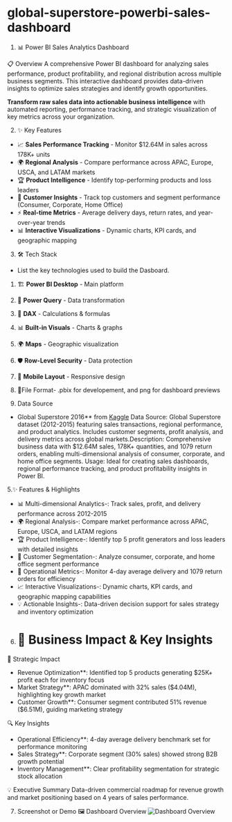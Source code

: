 # global-superstore-powerbi-sales-dashboard

1. 📊 Power BI Sales Analytics Dashboard

📋 Overview
A comprehensive Power BI dashboard for analyzing sales performance, product profitability, and regional distribution across multiple business segments. This interactive dashboard provides data-driven insights to optimize sales strategies and identify growth opportunities.

**Transform raw sales data into actionable business intelligence** with automated reporting, performance tracking, and strategic visualization of key metrics across your organization.

2. ✨ Key Features
- 📈 **Sales Performance Tracking** - Monitor $12.64M in sales across 178K+ units
- 🌍 **Regional Analysis** - Compare performance across APAC, Europe, USCA, and LATAM markets
- 🏆 **Product Intelligence** - Identify top-performing products and loss leaders
- 👥 **Customer Insights** - Track top customers and segment performance (Consumer, Corporate, Home Office)
- ⚡ **Real-time Metrics** - Average delivery days, return rates, and year-over-year trends
- 📊 **Interactive Visualizations** - Dynamic charts, KPI cards, and geographic mapping

3. 🛠 Tech Stack
- List the key technologies used to build the Dasboard.
1. 🏗 **Power BI Desktop** - Main platform
2. 🔄 **Power Query** - Data transformation  
3. 🧮 **DAX** - Calculations & formulas
4. 📊 **Built-in Visuals** - Charts & graphs
5. 🌍 **Maps** - Geographic visualization
6. 🛡️ **Row-Level Security** - Data protection
7. 📱 **Mobile Layout** - Responsive design
8. 📁File Format- .pbix for developement, and png for dashboard previews

4. Data Source
- Global Superstore 2016** from [Kaggle](https://www.kaggle.com/datasets/tahir1413/global-superstore-2016)
Data Source: Global Superstore dataset (2012-2015) featuring sales transactions, regional performance, and product analytics. Includes customer segments, profit analysis, and delivery metrics across global markets.Description: Comprehensive business data with $12.64M sales, 178K+ quantities, and 1079 return orders, enabling multi-dimensional analysis of consumer, corporate, and home office segments.
Usage: Ideal for creating sales dashboards, regional performance tracking, and product profitability insights in Power BI.

5.✨ Features & Highlights
- 📊 Multi-dimensional Analytics-: Track sales, profit, and delivery performance across 2012-2015
- 🌍 Regional Analysis-: Compare market performance across APAC, Europe, USCA, and LATAM regions  
- 🏆 Product Intelligence-: Identify top 5 profit generators and loss leaders with detailed insights
- 👥 Customer Segmentation-: Analyze consumer, corporate, and home office segment performance
- 🚚 Operational Metrics-: Monitor 4-day average delivery and 1079 return orders for efficiency
- 📈 Interactive Visualizations-: Dynamic charts, KPI cards, and geographic mapping capabilities
- 💡 Actionable Insights-: Data-driven decision support for sales strategy and inventory optimization

6. # 💼 Business Impact & Key Insights
🎯 Strategic Impact
- Revenue Optimization**: Identified top 5 products generating $25K+ profit each for inventory focus
- Market Strategy**: APAC dominated with 32% sales ($4.04M), highlighting key growth market
- Customer Growth**: Consumer segment contributed 51% revenue ($6.51M), guiding marketing strategy

🔍 Key Insights
- Operational Efficiency**: 4-day average delivery benchmark set for performance monitoring
- Sales Strategy**: Corporate segment (30% sales) showed strong B2B growth potential
- Inventory Management**: Clear profitability segmentation for strategic stock allocation

💡 Executive Summary
    Data-driven commercial roadmap for revenue growth and market positioning based on 4 years of sales performance.

7. Screenshot or Demo
   🖼️ Dashboard Overview
   ![Dashboard Overview]()
 




